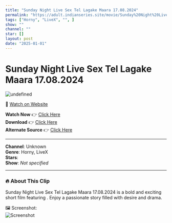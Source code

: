 ```yaml
---
title: "Sunday Night Live Sex Tel Lagake Maara 17.08.2024"
permalink: "https://adult.indianseries.site/movie/Sunday%20Night%20Live%20Sex%20Tel%20Lagake%20Maara%2017.08.2024"
tags: ["Horny", "LiveX", "", ]
show: ""
channel: ""
star: []
layout: post
date: "2025-01-01"
---
```


# Sunday Night Live Sex Tel Lagake Maara 17.08.2024

![undefined](https://desisins.com/wp-content/uploads/2024/08/Sunday-Night-Live-DesiSins.com_.jpg)

🔗 [Watch on Website](https://adult.indianseries.site/movie/Sunday%20Night%20Live%20Sex%20Tel%20Lagake%20Maara%2017.08.2024)

**Watch Now** 👉 [Click Here](https://adult.indianseries.site/movie/Sunday%20Night%20Live%20Sex%20Tel%20Lagake%20Maara%2017.08.2024)  
**Download** 👉 [Click Here](https://adult.indianseries.site/movie/Sunday%20Night%20Live%20Sex%20Tel%20Lagake%20Maara%2017.08.2024)  
**Alternate Source** 👉 [Click Here](https://adult.indianseries.site/movie/Sunday%20Night%20Live%20Sex%20Tel%20Lagake%20Maara%2017.08.2024)

---

**Channel**: Unknown  
**Genre**: Horny, LiveX  
**Stars**:   
**Show**: *Not specified*

---

### 🔥 About This Clip

Sunday Night Live Sex Tel Lagake Maara 17.08.2024 is a bold and exciting short film featuring . Enjoy a passionate story filled with desire and drama.
 
🖼️ Screenshot:  
![Screenshot](https://desisins.com/wp-content/uploads/2024/08/Sunday-Night-Live-DesiSins.com_.jpg)
